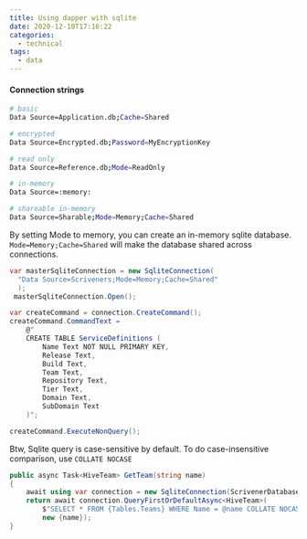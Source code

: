 ```yaml
---
title: Using dapper with sqlite
date: 2020-12-10T17:16:22
categories:
  - technical
tags:
  - data
---
```



#### Connection strings

```bash
# basic
Data Source=Application.db;Cache=Shared

# encrypted
Data Source=Encrypted.db;Password=MyEncryptionKey

# read only
Data Source=Reference.db;Mode=ReadOnly

# in-memory
Data Source=:memory:

# shareable in-memory
Data Source=Sharable;Mode=Memory;Cache=Shared
```

By setting Mode to memory, you can create an in-memory sqlite database. `Mode=Memory;Cache=Shared` will make the database shared across connections.

```csharp
var masterSqliteConnection = new SqliteConnection(
  "Data Source=Scriveners;Mode=Memory;Cache=Shared"
  );
 masterSqliteConnection.Open();
```



```csharp
var createCommand = connection.CreateCommand();
createCommand.CommandText =
    @"
    CREATE TABLE ServiceDefinitions (
        Name Text NOT NULL PRIMARY KEY,
        Release Text,
        Build Text,
        Team Text,
        Repository Text,
        Tier Text,
        Domain Text,
        SubDomain Text
    )";

createCommand.ExecuteNonQuery();
```

Btw, Sqlite query is case-sensitive by default. To do case-insensitive comparison, use `COLLATE NOCASE` 

```csharp
public async Task<HiveTeam> GetTeam(string name)
{
    await using var connection = new SqliteConnection(ScrivenerDatabase.ConnectionString);
    return await connection.QueryFirstOrDefaultAsync<HiveTeam>(
        $"SELECT * FROM {Tables.Teams} WHERE Name = @name COLLATE NOCASE",
        new {name});
}

```

